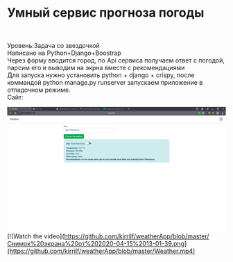 <h1>Умный сервис прогноза погоды</h1><br>
<p>Уровень:Задача со звездочкой<br>
Написано на Python+Django+Boostrap<br>
Через форму вводится город, по Api сервиса получаем ответ с погодой, парсим его и выводим на экрна вместе с рекомендациями<br>
Для запуска нужно установить python + django + crispy, после коммандой python manage.py runserver запускаем приложение в отладочном режиме.<br>
Сайт:<br></p>
  
![Image alt](https://github.com/kirrilf/weatherApp/blob/master/Снимок%20экрана%20от%202020-04-15%2013-01-39.png)
[![Watch the video](https://github.com/kirrilf/weatherApp/blob/master/Снимок%20экрана%20от%202020-04-15%2013-01-39.png](https://github.com/kirrilf/weatherApp/blob/master/Weather.mp4)
